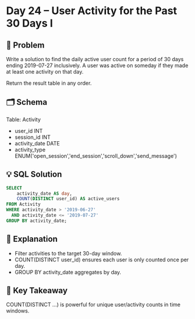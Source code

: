 # Day 24 – User Activity for the Past 30 Days I

## 📖 Problem
Write a solution to find the daily active user count for a period of 30 days ending 2019-07-27 inclusively. A user was active on someday if they made at least one activity on that day.

Return the result table in any order.
## 🗂 Schema
Table: Activity  
- user_id INT  
- session_id INT  
- activity_date DATE  
- activity_type ENUM('open_session','end_session','scroll_down','send_message')  

## 💡 SQL Solution
```sql
SELECT 
    activity_date AS day, 
    COUNT(DISTINCT user_id) AS active_users
FROM Activity
WHERE activity_date > '2019-06-27' 
  AND activity_date <= '2019-07-27'
GROUP BY activity_date;
```

## 🧠 Explanation
- Filter activities to the target 30-day window.  
- COUNT(DISTINCT user_id) ensures each user is only counted once per day.  
- GROUP BY activity_date aggregates by day.  

## 🔑 Key Takeaway
COUNT(DISTINCT ...) is powerful for unique user/activity counts in time windows.
